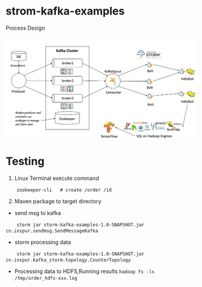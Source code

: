 # strom-kafka-examples

Process Design

![storm-kafka-hdfs](img/kafka-storm-hdfs-design.png)

# Testing
1. Linux Terminal execute command
```
    zookeeper-cli   # create /order /id
```
2. Maven package to target directory
* send msg to kafka
```
    storm jar storm-kafka-examples-1.0-SNAPSHOT.jar cn.inspur.sendmsg.SendMessageKafka
```

* storm processing data
```
    storm jar storm-kafka-examples-1.0-SNAPSHOT.jar cn.inspur.kafka_storm.topology.CounterTopology
```

* Processing data to HDFS,Running results `hadoop fs -ls /tmp/order_hdfs-xxx.log`